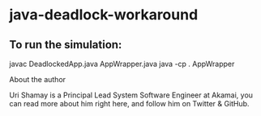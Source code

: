 java-deadlock-workaround
========================

To run the simulation:
----------------------------------------------------------------
javac DeadlockedApp.java AppWrapper.java
java -cp . AppWrapper


About the author

Uri Shamay is a Principal Lead System Software Engineer at Akamai, you can read more about him right here, and follow him on Twitter & GitHub.
